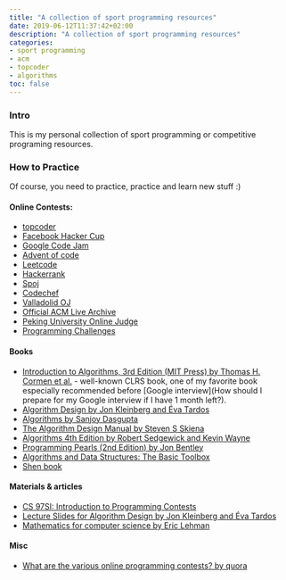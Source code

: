 ```yaml
---
title: "A collection of sport programming resources"
date: 2019-06-12T11:37:42+02:00
description: "A collection of sport programming resources"
categories:
- sport programming 
- acm
- topcoder
- algorithms
toc: false
---
```


### Intro

This is my personal collection of sport programming or competitive programing resources.

### How to Practice

Of course, you need to practice, practice and learn new stuff :) 

#### Online Contests:

- [topcoder](https://www.topcoder.com/)
- [Facebook Hacker Cup](https://www.facebook.com/hackercup)
- [Google Code Jam](https://code.google.com/codejam/)
- [Advent of code](https://adventofcode.com/)
- [Leetcode](https://leetcode.com/)
- [Hackerrank](https://www.hackerrank.com/)
- [Spoj](https://www.spoj.com/)
- [Codechef](https://www.codechef.com/)
- [Valladolid OJ](http://acm.uva.es/p)
- [Official ACM Live Archive](http://cii-judge.baylor.edu/)
- [Peking University Online Judge](http://acm.pku.edu.cn/JudgeOnline/) 
- [Programming Challenges](http://www.programming-challenges.com)

#### Books
- [Introduction to Algorithms, 3rd Edition (MIT Press) by Thomas H. Cormen et al.](https://amzn.com/0262033844) - well-known CLRS book, one of my favorite book especially recommended before [Google interview](How should I prepare for my Google interview if I have 1 month left?).
- [Algorithm Design by Jon Kleinberg and Éva Tardos](https://amzn.com/0321295358) 
- [Algorithms by Sanjoy Dasgupta](https://amzn.com/0073523402)
- [The Algorithm Design Manual by Steven S Skiena](https://amzn.com/1849967202)
- [Algorithms  4th Edition by Robert Sedgewick and Kevin Wayne](https://amzn.com/1849967202)
- [Programming Pearls (2nd Edition) by Jon Bentley](https://amzn.com/0201657880)
- [Algorithms and Data Structures: The Basic Toolbox](https://people.mpi-inf.mpg.de/~mehlhorn/ftp/Mehlhorn-Sanders-Toolbox.pdf)
- [Shen book](https://old.mccme.ru//free-books//shen/shen-progbook.pdf)

#### Materials & articles
- [CS 97SI: Introduction to Programming Contests](http://stanford.edu/class/cs97si/)
- [Lecture Slides for Algorithm Design by Jon Kleinberg and Éva Tardos](http://www.cs.princeton.edu/~wayne/kleinberg-tardos/)
- [Mathematics for computer science by Eric Lehman](http://www.cs.princeton.edu/courses/archive/spr10/cos433/mathcs.pdf)

#### Misc
- [What are the various online programming contests? by quora](https://www.quora.com/What-are-the-various-online-programming-contests)